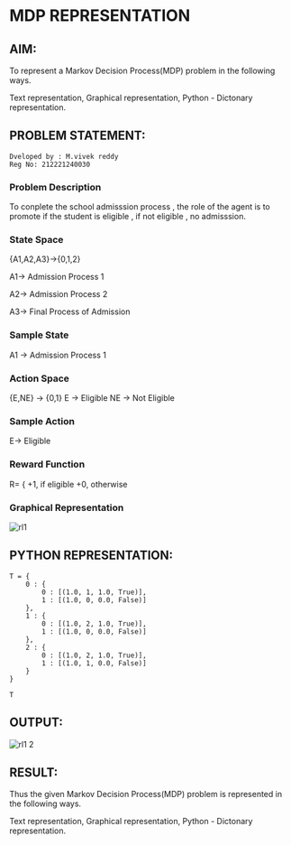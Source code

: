 # MDP REPRESENTATION

## AIM:
To represent a Markov Decision Process(MDP) problem in the following ways.

Text representation, Graphical representation, Python - Dictonary representation.

## PROBLEM STATEMENT:
```
Dveloped by : M.vivek reddy
Reg No: 212221240030
```
### Problem Description
To conplete the school admisssion process , the role of the agent is to promote if the student is eligible , if not eligible , no admisssion.

### State Space
{A1,A2,A3}->{0,1,2}

  A1-> Admission Process 1
  
  A2-> Admission Process 2
  
  A3-> Final Process of Admission

### Sample State
A1 -> Admission Process 1

### Action Space

{E,NE} -> {0,1} E -> Eligible NE -> Not Eligible
### Sample Action

E-> Eligible
### Reward Function

R= {
    +1, if eligible
    +0, otherwise


### Graphical Representation


![rl1](https://github.com/Vivekreddy8360/mdp-representation/assets/94525701/d0056791-bed6-42c0-bdba-8193386a082a)

## PYTHON REPRESENTATION:
```
T = {
    0 : {
        0 : [(1.0, 1, 1.0, True)],
        1 : [(1.0, 0, 0.0, False)]
    },
    1 : {
        0 : [(1.0, 2, 1.0, True)],
        1 : [(1.0, 0, 0.0, False)]
    },
    2 : {
        0 : [(1.0, 2, 1.0, True)],
        1 : [(1.0, 1, 0.0, False)]
    }
}

T
```
## OUTPUT:

![rl1 2](https://github.com/Vivekreddy8360/mdp-representation/assets/94525701/fb5c5d02-3111-4883-8798-e654467a847e)

## RESULT:
Thus the given Markov Decision Process(MDP) problem is represented in the following ways.

Text representation, Graphical representation, Python - Dictonary representation.

